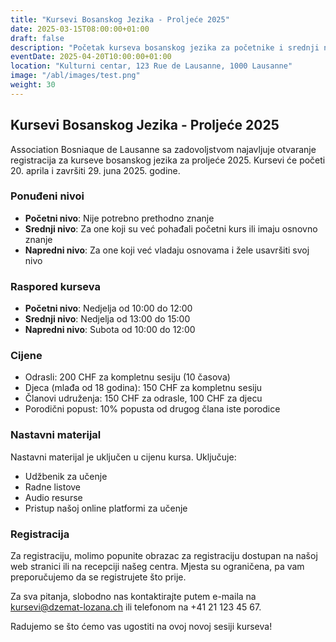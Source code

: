 ```yaml
---
title: "Kursevi Bosanskog Jezika - Proljeće 2025"
date: 2025-03-15T08:00:00+01:00
draft: false
description: "Početak kurseva bosanskog jezika za početnike i srednji nivo."
eventDate: 2025-04-20T10:00:00+01:00
location: "Kulturni centar, 123 Rue de Lausanne, 1000 Lausanne"
image: "/abl/images/test.png"
weight: 30
---
```


## Kursevi Bosanskog Jezika - Proljeće 2025

Association Bosniaque de Lausanne sa zadovoljstvom najavljuje otvaranje registracija za kurseve bosanskog jezika za proljeće 2025. Kursevi će početi 20. aprila i završiti 29. juna 2025. godine.

### Ponuđeni nivoi

- **Početni nivo**: Nije potrebno prethodno znanje
- **Srednji nivo**: Za one koji su već pohađali početni kurs ili imaju osnovno znanje
- **Napredni nivo**: Za one koji već vladaju osnovama i žele usavršiti svoj nivo

### Raspored kurseva

- **Početni nivo**: Nedjelja od 10:00 do 12:00
- **Srednji nivo**: Nedjelja od 13:00 do 15:00
- **Napredni nivo**: Subota od 10:00 do 12:00

### Cijene

- Odrasli: 200 CHF za kompletnu sesiju (10 časova)
- Djeca (mlađa od 18 godina): 150 CHF za kompletnu sesiju
- Članovi udruženja: 150 CHF za odrasle, 100 CHF za djecu
- Porodični popust: 10% popusta od drugog člana iste porodice

### Nastavni materijal

Nastavni materijal je uključen u cijenu kursa. Uključuje:
- Udžbenik za učenje
- Radne listove
- Audio resurse
- Pristup našoj online platformi za učenje

### Registracija

Za registraciju, molimo popunite obrazac za registraciju dostupan na našoj web stranici ili na recepciji našeg centra. Mjesta su ograničena, pa vam preporučujemo da se registrujete što prije.

Za sva pitanja, slobodno nas kontaktirajte putem e-maila na kursevi@dzemat-lozana.ch ili telefonom na +41 21 123 45 67.

Radujemo se što ćemo vas ugostiti na ovoj novoj sesiji kurseva!